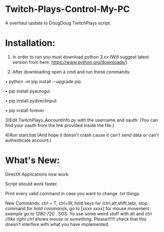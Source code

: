# Twitch-Plays-Control-My-PC

A overhaul update to DougDoug TwitchPlays script.


# Installation:

  1) In order to run you must download python 3.xx (Will suggest latest version from here: https://www.python.org/downloads/).

  2) After downloading open a cmd and run these commands:
  
  • python -m pip install --upgrade pip
  
  • pip install pyautogui
  
  • pip install pydirectinput
  
  • pip install forever

  3)Edit TwitchPlays_AccountInfo.py with the username and oauth: (You can find your oauth from the link provided inside the file.)

  4)Run start.bat (And hope it doesn't crash cause it can't send data or can't authenticate account.)


# What's New:

DirectX Applications now work.

Script should work faster.

Print every valid command in case you want to change *.txt* thingy.

New Commands: ctrl + T, ctrl+W, hold keys for (ctrl,alt,shift,tab), stop command *for hold commands*, go to [xxxx xxxx]  for mouse movement *example go to 1280 720* .
SOS: Yo use some weird stuff with alt and ctrl *//like right ctrl shows mouse or something.* 
Please!!!!!! check that this doesn't interfere with what you have implemented.
